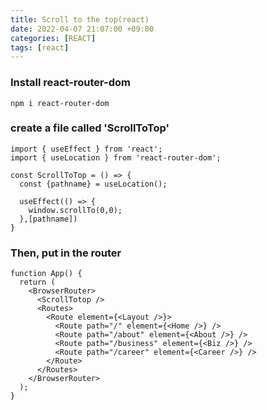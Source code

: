 ```yaml
---
title: Scroll to the top(react)
date: 2022-04-07 21:07:00 +09:00
categories: [REACT]
tags: [react]
---
```


### Install react-router-dom
`````
npm i react-router-dom
`````

### create a file called 'ScrollToTop'
`````
import { useEffect } from 'react';
import { useLocation } from 'react-router-dom';

const ScrollToTop = () => {
  const {pathname} = useLocation();
  
  useEffect(() => {
    window.scrollTo(0,0);
  },[pathname])
}
`````

### Then, put in the router
`````
function App() {
  return (
    <BrowserRouter>
      <ScrollTotop />
      <Routes>
        <Route element={<Layout />}>
          <Route path="/" element={<Home />} />
          <Route path="/about" element={<About />} />
          <Route path="/business" element={<Biz />} />
          <Route path="/career" element={<Career />} />
        </Route>
      </Routes>
    </BrowserRouter>
  );
}
`````









